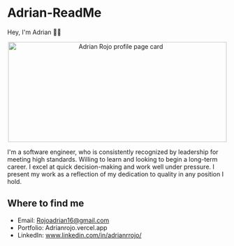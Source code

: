 # Adrian-ReadMe

Hey, I'm Adrian 🙋‍♂️

<p align="center">
<img width='500' height='230'  alt="Adrian Rojo profile page card" src="https://user-images.githubusercontent.com/108231637/205418187-84279536-0001-45fd-b8f5-1e974c167a18.png
">
  </p>
I'm a software engineer, who is consistently recognized by leadership for meeting high standards. Willing to learn and looking to begin a long-term career. I excel at quick decision-making and work well under pressure. I present my work as a reflection of my dedication to quality in any position I hold.

## Where to find me

- Email: 
  Rojoadrian16@gmail.com
- Portfolio:
  Adrianrojo.vercel.app
- LinkedIn:
  www.linkedin.com/in/adrianrrojo/
